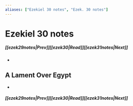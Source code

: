 ```yaml
---
aliases: ["Ezekiel 30 notes", "Ezek. 30 notes"]
---
```

# Ezekiel 30 notes
##### <span class=arrow-left></span>[[ezek29notes|Prev]]<span class=navigation-separator></span>[[ezek30|Read]]<span class=navigation-separator></span>[[ezek31notes|Next]]<span class=arrow-right></span>
- 
## A Lament Over Egypt
- 
##### <span class=arrow-left></span>[[ezek29notes|Prev]]<span class=navigation-separator></span>[[ezek30|Read]]<span class=navigation-separator></span>[[ezek31notes|Next]]<span class=arrow-right></span>